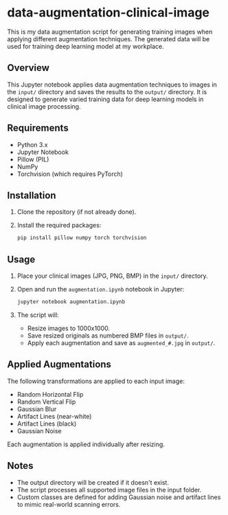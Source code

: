 # data-augmentation-clinical-image

This is my data augmentation script for generating training images when applying different augmentation techniques. The generated data will be used for training deep learning model at my workplace.

## Overview

This Jupyter notebook applies data augmentation techniques to images in the `input/` directory and saves the results to the `output/` directory. It is designed to generate varied training data for deep learning models in clinical image processing.

## Requirements

- Python 3.x
- Jupyter Notebook
- Pillow (PIL)
- NumPy
- Torchvision (which requires PyTorch)

## Installation

1. Clone the repository (if not already done).

2. Install the required packages:

   ```bash
   pip install pillow numpy torch torchvision
   ```

## Usage

1. Place your clinical images (JPG, PNG, BMP) in the `input/` directory.

2. Open and run the `augmentation.ipynb` notebook in Jupyter:

   ```bash
   jupyter notebook augmentation.ipynb
   ```

3. The script will:
   - Resize images to 1000x1000.
   - Save resized originals as numbered BMP files in `output/`.
   - Apply each augmentation and save as `augmented_#.jpg` in `output/`.

## Applied Augmentations

The following transformations are applied to each input image:

- Random Horizontal Flip
- Random Vertical Flip
- Gaussian Blur
- Artifact Lines (near-white)
- Artifact Lines (black)
- Gaussian Noise

Each augmentation is applied individually after resizing.

## Notes

- The output directory will be created if it doesn't exist.
- The script processes all supported image files in the input folder.
- Custom classes are defined for adding Gaussian noise and artifact lines to mimic real-world scanning errors.
